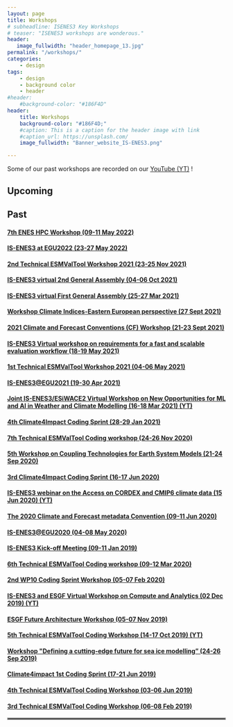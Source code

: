 ```yaml
---
layout: page
title: Workshops
# subheadline: ISENES3 Key Workshops
# teaser: "ISENES3 workshops are wonderous."
header:
   image_fullwidth: "header_homepage_13.jpg"
permalink: "/workshops/"
categories:
    - design
tags:
    - design
    - background color
    - header
#header:
    #background-color: "#186F4D"
header:
    title: Workshops
    background-color: "#186F4D;"
    #caption: This is a caption for the header image with link
    #caption_url: https://unsplash.com/
    image_fullwidth: "Banner_website_IS-ENES3.png"

---
```


Some of our past workshops are recorded on our [YouTube (YT)](https://is-enes3.github.io/IS-ENES-Website/lectures-tutorials-webinars/) !

## Upcoming

## Past

#### [7th ENES HPC Workshop (09-11 May 2022)](https://is-enes3.github.io/IS-ENES-Website/workshops-detailed#bsc2022)
#### [IS-ENES3 at EGU2022 (23-27 May 2022)](https://is-enes3.github.io/IS-ENES-Website/workshops-detailed#isenes3-egu2022)
#### [2nd Technical ESMValTool Workshop 2021 (23-25 Nov 2021)](https://is-enes3.github.io/IS-ENES-Website/workshops-detailed#esmv1)
#### [IS-ENES3 virtual 2nd General Assembly (04-06 Oct 2021)](https://is-enes3.github.io/IS-ENES-Website/workshops-detailed#isenes3ga2)
#### [IS-ENES3 virtual First General Assembly (25-27 Mar 2021)](https://is-enes3.github.io/IS-ENES-Website/workshops-detailed#isenes3ga1)
#### [Workshop Climate Indices-Eastern European perspective (27 Sept 2021)](https://is-enes3.github.io/IS-ENES-Website/workshops-detailed#climate-indices)
#### [2021 Climate and Forecast Conventions (CF) Workshop (21-23 Sept 2021)](https://is-enes3.github.io/IS-ENES-Website/workshops-detailed#cf-conventions-2021)
#### [IS-ENES3 Virtual workshop on requirements for a fast and scalable evaluation workflow (18-19 May 2021)](https://is-enes3.github.io/IS-ENES-Website/workshops-detailed#fast-scalable-evaluation)
#### [1st Technical ESMValTool Workshop 2021 (04-06 May 2021)](https://is-enes3.github.io/IS-ENES-Website/workshops-detailed#1stESMValToolWS)
#### [IS-ENES3@EGU2021 (19-30 Apr 2021)](https://is-enes3.github.io/IS-ENES-Website/workshops-detailed#EGU2021)
#### [Joint IS-ENES3/ESiWACE2 Virtual Workshop on New Opportunities for ML and AI in Weather and Climate Modelling (16-18 Mar 2021) (YT)](https://is-enes3.github.io/IS-ENES-Website/workshops-detailed#ML-AI-WS)
#### [4th Climate4Impact Coding Sprint (28-29 Jan 2021)](https://is-enes3.github.io/IS-ENES-Website/workshops-detailed#C4I4th)
#### [7th Technical ESMValTool Coding workshop (24-26 Nov 2020)](https://is-enes3.github.io/IS-ENES-Website/workshops-detailed#7thESMValTool)
#### [5th Workshop on Coupling Technologies for Earth System Models (21-24 Sep 2020)](https://is-enes3.github.io/IS-ENES-Website/workshops-detailed#CW2020)
#### [3rd Climate4Impact Coding Sprint (16-17 Jun 2020)](https://is-enes3.github.io/IS-ENES-Website/workshops-detailed#C4I3th)
#### [IS-ENES3 webinar on the Access on CORDEX and CMIP6 climate data (15 Jun 2020) (YT)](https://is-enes3.github.io/IS-ENES-Website/workshops-detailed#cordex-webinar)
#### [The 2020 Climate and Forecast metadata Convention (09-11 Jun 2020)](https://is-enes3.github.io/IS-ENES-Website/workshops-detailed#CFConvention2020)
#### [IS-ENES3@EGU2020 (04-08 May 2020)](https://is-enes3.github.io/IS-ENES-Website/workshops-detailed#EGU2020)
#### [IS-ENES3 Kick-off Meeting (09-11 Jan 2019)](https://is-enes3.github.io/IS-ENES-Website/workshops-detailed#kickoff)
#### [6th Technical ESMValTool Coding workshop (09-12 Mar 2020)](https://is-enes3.github.io/IS-ENES-Website/workshops-detailed#6thESMValTool)
#### [2nd WP10 Coding Sprint Workshop (05-07 Feb 2020)](https://is-enes3.github.io/IS-ENES-Website/workshops-detailed#2ndWP10Sprint)
#### [IS-ENES3 and ESGF Virtual Workshop on Compute and Analytics (02 Dec 2019) (YT)](https://is-enes3.github.io/IS-ENES-Website/workshops-detailed#compute-analytics)
#### [ESGF Future Architecture Workshop (05-07 Nov 2019)](https://is-enes3.github.io/IS-ENES-Website/workshops-detailed#ESGF-WS)
#### [5th Technical ESMValTool Coding Workshop (14-17 Oct 2019) (YT)](https://is-enes3.github.io/IS-ENES-Website/workshops-detailed#ESMValTool-5th-WS)
#### [Workshop "Defining a cutting-edge future for sea ice modelling” (24-26 Sep 2019)](https://is-enes3.github.io/IS-ENES-Website/workshops-detailed#Sea-ice-WS)
#### [Climate4impact 1st Coding Sprint (17-21 Jun 2019)](https://is-enes3.github.io/IS-ENES-Website/workshops-detailed#C41-1st)
#### [4th Technical ESMValTool Coding Workshop (03-06 Jun 2019)](https://is-enes3.github.io/IS-ENES-Website/workshops-detailed#ESMValTool-4th)
#### [3rd Technical ESMValTool Coding Workshop (06-08 Feb 2019)](https://is-enes3.github.io/IS-ENES-Website/workshops-detailed#ESMValTool-3th)

<hr style="border:2px solid gray">
